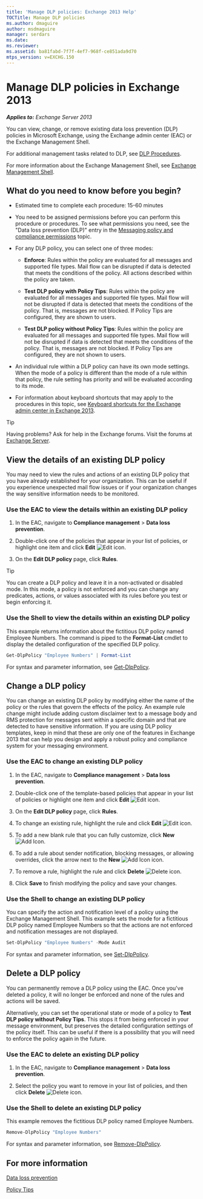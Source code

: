 ```yaml
---
title: 'Manage DLP policies: Exchange 2013 Help'
TOCTitle: Manage DLP policies
ms.author: dmaguire
author: msdmaguire
manager: serdars
ms.date: 
ms.reviewer: 
ms.assetid: ba81fabd-7f7f-4ef7-968f-ce851ada9d70
mtps_version: v=EXCHG.150
---
```


# Manage DLP policies in Exchange 2013

_**Applies to:** Exchange Server 2013_

You can view, change, or remove existing data loss prevention (DLP) policies in Microsoft Exchange, using the Exchange admin center (EAC) or the Exchange Management Shell.

For additional management tasks related to DLP, see [DLP Procedures](http://technet.microsoft.com/library/e2f575aa-552e-4dcc-8d7b-1ffd697d67df.aspx).

For more information about the Exchange Management Shell, see [Exchange Management Shell](http://technet.microsoft.com/library/925ad66f-2f05-4269-9923-c353d9c19312.aspx).

## What do you need to know before you begin?

- Estimated time to complete each procedure: 15-60 minutes

- You need to be assigned permissions before you can perform this procedure or procedures. To see what permissions you need, see the "Data loss prevention (DLP)" entry in the [Messaging policy and compliance permissions](http://technet.microsoft.com/library/ec4d3b9f-b85a-4cb9-95f5-6fc149c3899b.aspx) topic.

- For any DLP policy, you can select one of three modes:

  - **Enforce**: Rules within the policy are evaluated for all messages and supported file types. Mail flow can be disrupted if data is detected that meets the conditions of the policy. All actions described within the policy are taken.

  - **Test DLP policy with Policy Tips**: Rules within the policy are evaluated for all messages and supported file types. Mail flow will not be disrupted if data is detected that meets the conditions of the policy. That is, messages are not blocked. If Policy Tips are configured, they are shown to users.

  - **Test DLP policy without Policy Tips**: Rules within the policy are evaluated for all messages and supported file types. Mail flow will not be disrupted if data is detected that meets the conditions of the policy. That is, messages are not blocked. If Policy Tips are configured, they are not shown to users.

- An individual rule within a DLP policy can have its own mode settings. When the mode of a policy is different than the mode of a rule within that policy, the rule setting has priority and will be evaluated according to its mode.

- For information about keyboard shortcuts that may apply to the procedures in this topic, see [Keyboard shortcuts for the Exchange admin center in Exchange 2013](keyboard-shortcuts-in-the-exchange-admin-center-2013-help.md).

> [!TIP]
> Having problems? Ask for help in the Exchange forums. Visit the forums at [Exchange Server](https://go.microsoft.com/fwlink/p/?linkId=60612).

## View the details of an existing DLP policy

You may need to view the rules and actions of an existing DLP policy that you have already established for your organization. This can be useful if you experience unexpected mail flow issues or if your organization changes the way sensitive information needs to be monitored.

### Use the EAC to view the details within an existing DLP policy

1. In the EAC, navigate to **Compliance management** \> **Data loss prevention**.

2. Double-click one of the policies that appear in your list of policies, or highlight one item and click **Edit** ![Edit icon](images/ITPro_EAC_EditIcon.gif).

3. On the **Edit DLP policy** page, click **Rules**.

> [!TIP]
> You can create a DLP policy and leave it in a non-activated or disabled mode. In this mode, a policy is not enforced and you can change any predicates, actions, or values associated with its rules before you test or begin enforcing it.

### Use the Shell to view the details within an existing DLP policy

This example returns information about the fictitious DLP policy named Employee Numbers. The command is piped to the **Format-List** cmdlet to display the detailed configuration of the specified DLP policy.

```powershell
Get-DlpPolicy "Employee Numbers" | Format-List
```

For syntax and parameter information, see [Get-DlpPolicy](http://technet.microsoft.com/library/cfb850c5-efb2-4fb5-a5c3-3fb6aba11008.aspx).

## Change a DLP policy

You can change an existing DLP policy by modifying either the name of the policy or the rules that govern the effects of the policy. An example rule change might include adding custom disclaimer text to a message body and RMS protection for messages sent within a specific domain and that are detected to have sensitive information. If you are using DLP policy templates, keep in mind that these are only one of the features in Exchange 2013 that can help you design and apply a robust policy and compliance system for your messaging environment.

### Use the EAC to change an existing DLP policy

1. In the EAC, navigate to **Compliance management** \> **Data loss prevention**.

2. Double-click one of the template-based policies that appear in your list of policies or highlight one item and click **Edit** ![Edit icon](images/ITPro_EAC_EditIcon.gif).

3. On the **Edit DLP policy** page, click **Rules**.

4. To change an existing rule, highlight the rule and click **Edit** ![Edit icon](images/ITPro_EAC_EditIcon.gif).

5. To add a new blank rule that you can fully customize, click **New** ![Add Icon](images/ITPro_EAC_AddIcon.gif).

6. To add a rule about sender notification, blocking messages, or allowing overrides, click the arrow next to the **New** ![Add Icon](images/ITPro_EAC_AddIcon.gif) icon.

7. To remove a rule, highlight the rule and click **Delete** ![Delete icon](images/ITPro_EAC_DeleteIcon.gif).

8. Click **Save** to finish modifying the policy and save your changes.

### Use the Shell to change an existing DLP policy

You can specify the action and notification level of a policy using the Exchange Management Shell. This example sets the mode for a fictitious DLP policy named Employee Numbers so that the actions are not enforced and notification messages are not displayed.

```powershell
Set-DlpPolicy "Employee Numbers" -Mode Audit
```

For syntax and parameter information, see [Set-DlpPolicy](http://technet.microsoft.com/library/f44e276c-b9cb-4bfc-a815-ab866446ffdd.aspx).

## Delete a DLP policy

You can permanently remove a DLP policy using the EAC. Once you've deleted a policy, it will no longer be enforced and none of the rules and actions will be saved.

Alternatively, you can set the operational state or mode of a policy to **Test DLP policy without Policy Tips**. This stops it from being enforced in your message environment, but preserves the detailed configuration settings of the policy itself. This can be useful if there is a possibility that you will need to enforce the policy again in the future.

### Use the EAC to delete an existing DLP policy

1. In the EAC, navigate to **Compliance management** \> **Data loss prevention**.

2. Select the policy you want to remove in your list of policies, and then click **Delete** ![Delete icon](images/ITPro_EAC_DeleteIcon.gif).

### Use the Shell to delete an existing DLP policy

This example removes the fictitious DLP policy named Employee Numbers.

```powershell
Remove-DlpPolicy "Employee Numbers"
```

For syntax and parameter information, see [Remove-DlpPolicy](http://technet.microsoft.com/library/3631df19-fe68-44f6-9e91-4363e608263b.aspx).

## For more information

[Data loss prevention](data-loss-prevention-exchange-2013-help.md)

[Policy Tips](policy-tips-exchange-2013-help.md)
